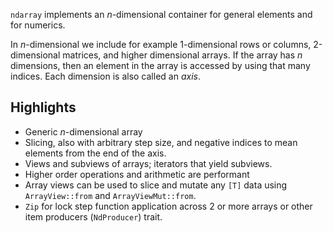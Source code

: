 
`ndarray` implements an *n*-dimensional container for general elements and for
numerics.

In *n*-dimensional we include for example 1-dimensional rows or columns,
2-dimensional matrices, and higher dimensional arrays. If the array has *n*
dimensions, then an element in the array is accessed by using that many indices.
Each dimension is also called an *axis*.

## Highlights

- Generic *n*-dimensional array
- Slicing, also with arbitrary step size, and negative indices to mean
  elements from the end of the axis.
- Views and subviews of arrays; iterators that yield subviews.
- Higher order operations and arithmetic are performant
- Array views can be used to slice and mutate any `[T]` data using
  `ArrayView::from` and `ArrayViewMut::from`.
- `Zip` for lock step function application across 2 or more arrays or other
  item producers (`NdProducer`) trait.
